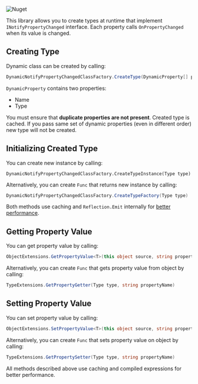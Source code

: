 ![Nuget](https://img.shields.io/nuget/v/DynamicNotifyPropertyChanged)

This library allows you to create types at runtime that implement `INotifyPropertyChanged` interface. Each property calls `OnPropertyChanged` when its value is changed.

## Creating Type
Dynamic class can be created by calling:
```csharp
DynamicNotifyPropertyChangedClassFactory.CreateType(DynamicProperty[] properties)
```

`DynamicProperty` contains two properties:
- Name
- Type

You must ensure that **duplicate properties are not present**. Created type is cached. If you pass same set of dynamic properties (even in different order) new type will not be created.

## Initializing Created Type
You can create new instance by calling:
```c~~sharp~~
DynamicNotifyPropertyChangedClassFactory.CreateTypeInstance(Type type)
```

Alternatively, you can create `Func` that returns new instance by calling:
```csharp
DynamicNotifyPropertyChangedClassFactory.CreateTypeFactory(Type type)
```

Both methods use caching and `Reflection.Emit` internally for [better performance](https://andrewlock.net/benchmarking-4-reflection-methods-for-calling-a-constructor-in-dotnet/#the-results).

## Getting Property Value
You can get property value by calling:
```csharp
ObjectExtensions.GetPropertyValue<T>(this object source, string propertyName)
```

Alternatively, you can create `Func` that gets property value from object by calling:
```csharp
TypeExtensions.GetPropertyGetter(Type type, string propertyName)
```

## Setting Property Value
You can set property value by calling:
```csharp
ObjectExtensions.SetPropertyValue<T>(this object source, string propertyName, T value)
```

Alternatively, you can create `Func` that sets property value on object by calling:
```csharp
TypeExtensions.GetPropertySetter(Type type, string propertyName)
```

All methods described above use caching and compiled expressions for better performance.
